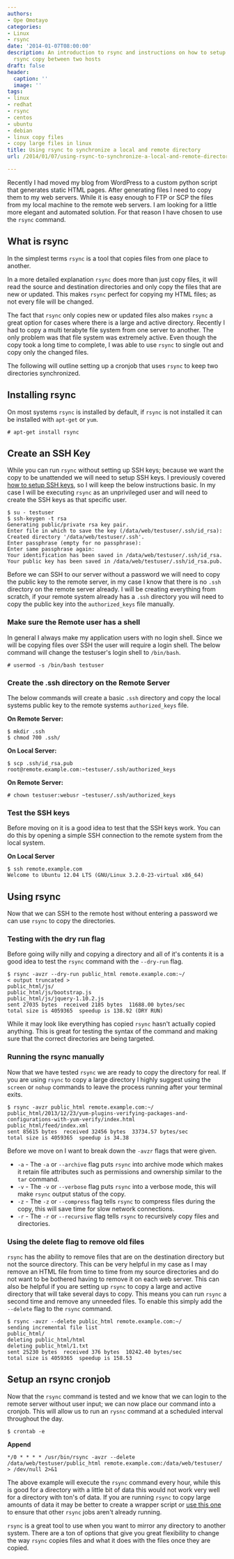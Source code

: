 ```yaml
---
authors:
- Ope Omotayo
categories:
- Linux
- rsync
date: '2014-01-07T08:00:00'
description: An introduction to rsync and instructions on how to setup an automated
  rsync copy between two hosts
draft: false
header:
  caption: ''
  image: ''
tags:
- linux
- redhat
- rsync
- centos
- ubuntu
- debian
- linux copy files
- copy large files in linux
title: Using rsync to synchronize a local and remote directory
url: /2014/01/07/using-rsync-to-synchronize-a-local-and-remote-directory

---
```


Recently I had moved my blog from WordPress to a custom python script that generates static HTML pages. After generating files I need to copy them to my web servers. While it is easy enough to FTP or SCP the files from my local machine to the remote web servers. I am looking for a little more elegant and automated solution. For that reason I have chosen to use the `rsync` command. 

## What is rsync

In the simplest terms `rsync` is a tool that copies files from one place to another.

In a more detailed explanation `rsync` does more than just copy files, it will read the source and destination directories and only copy the files that are new or updated. This makes `rsync` perfect for copying my HTML files; as not every file will be changed.

The fact that `rsync` only copies new or updated files also makes `rsync` a great option for cases where there is a large and active directory. Recently I had to copy a multi terabyte file system from one server to another. The only problem was that file system was extremely active. Even though the copy took a long time to complete, I was able to use `rsync` to single out and copy only the changed files.

The following will outline setting up a cronjob that uses `rsync` to keep two directories synchronized.

## Installing rsync

On most systems `rsync` is installed by default, if `rsync` is not installed it can be installed with `apt-get` or `yum`.

    # apt-get install rsync

## Create an SSH Key

While you can run `rsync` without setting up SSH keys; because we want the copy to be unattended we will need to setup SSH keys. I previously covered [how to setup SSH keys](http://bencane.com/2013/06/10/creating-ssh-keys/), so I will keep the below instructions basic. In my case I will be executing `rsync` as an unprivileged user and will need to create the SSH keys as that specific user.

    $ su - testuser
    $ ssh-keygen -t rsa
    Generating public/private rsa key pair.
    Enter file in which to save the key (/data/web/testuser/.ssh/id_rsa): 
    Created directory '/data/web/testuser/.ssh'.
    Enter passphrase (empty for no passphrase): 
    Enter same passphrase again: 
    Your identification has been saved in /data/web/testuser/.ssh/id_rsa.
    Your public key has been saved in /data/web/testuser/.ssh/id_rsa.pub.

Before we can SSH to our server without a password we will need to copy the public key to the remote server, in my case I know that there is no `.ssh` directory on the remote server already. I will be creating everything from scratch, if your remote system already has a `.ssh` directory you will need to copy the public key into the `authorized_keys` file manually.

### Make sure the Remote user has a shell

In general I always make my application users with no login shell. Since we will be copying files over SSH the user will require a login shell. The below command will change the testuser's login shell to `/bin/bash`.

    # usermod -s /bin/bash testuser

### Create the .ssh directory on the Remote Server

The below commands will create a basic `.ssh` directory and copy the local systems public key to the remote systems `authorized_keys` file. 

**On Remote Server:**

    $ mkdir .ssh
    $ chmod 700 .ssh/

**On Local Server:**

    $ scp .ssh/id_rsa.pub root@remote.example.com:~testuser/.ssh/authorized_keys

**On Remote Server:**

    # chown testuser:webusr ~testuser/.ssh/authorized_keys

### Test the SSH keys

Before moving on it is a good idea to test that the SSH keys work. You can do this by opening a simple SSH connection to the remote system from the local system.

**On Local Server**

    $ ssh remote.example.com
    Welcome to Ubuntu 12.04 LTS (GNU/Linux 3.2.0-23-virtual x86_64)

## Using rsync

Now that we can SSH to the remote host without entering a password we can use `rsync` to copy the directories.

### Testing with the dry run flag

Before going willy nilly and copying a directory and all of it's contents it is a good idea to test the `rsync` command with the `--dry-run` flag.

    $ rsync -avzr --dry-run public_html remote.example.com:~/
    < output truncated >
    public_html/js/
    public_html/js/bootstrap.js
    public_html/js/jquery-1.10.2.js
    sent 27035 bytes  received 2185 bytes  11688.00 bytes/sec
    total size is 4059365  speedup is 138.92 (DRY RUN)

While it may look like everything has copied `rsync` hasn't actually copied anything. This is great for testing the syntax of the command and making sure that the correct directories are being targeted.

### Running the rsync manually

Now that we have tested `rsync` we are ready to copy the directory for real. If you are using `rsync` to copy a large directory I highly suggest using the `screen` or `nohup` commands to leave the process running after your terminal exits.

    $ rsync -avzr public_html remote.example.com:~/
    public_html/2013/12/23/yum-plugins-verifying-packages-and-configurations-with-yum-verify/index.html
    public_html/feed/index.xml
    sent 85615 bytes  received 32456 bytes  33734.57 bytes/sec
    total size is 4059365  speedup is 34.38

Before we move on I want to break down the `-avzr` flags that were given.

  * `-a` - The `-a` or `--archive` flag puts `rsync` into archive mode which makes it retain file attributes such as permissions and ownership similar to the `tar` command.
  * `-v` - The `-v` or `--verbose` flag puts `rsync` into a verbose mode, this will make `rsync` output status of the copy.
  * `-z` - The `-z` or `--compress` flag tells `rsync` to compress files during the copy, this will save time for slow network connections.
  * `-r` - The `-r` or `--recursive`  flag tells `rsync` to recursively copy files and directories.

### Using the delete flag to remove old files
 
`rsync` has the ability to remove files that are on the destination directory but not the source directory. This can be very helpful in my case as I may remove an HTML file from time to time from my source directories and do not want to be bothered having to remove it on each web server. This can also be helpful if you are setting up `rsync` to copy a large and active directory that will take several days to copy. This means you can run `rsync` a second time and remove any unneeded files. To enable this simply add the `--delete` flag to the `rsync` command.
    
    $ rsync -avzr --delete public_html remote.example.com:~/
    sending incremental file list
    public_html/
    deleting public_html/html
    deleting public_html/1.txt
    sent 25230 bytes  received 376 bytes  10242.40 bytes/sec
    total size is 4059365  speedup is 158.53

## Setup an rsync cronjob

Now that the `rsync` command is tested and we know that we can login to the remote server without user input; we can now place our command into a cronjob. This will allow us to run an `rysnc` command at a scheduled interval throughout the day.

    $ crontab -e

**Append**

    */0 * * * * /usr/bin/rsync -avzr --delete /data/web/testuser/public_html remote.example.com:/data/web/testuser/ > /dev/null 2>&1

The above example will execute the `rsync` command every hour, while this is good for a directory with a little bit of data this would not work very well for a directory with ton's of data. If you are running `rsync` to copy large amounts of data it may be better to create a wrapper script or [use this one](https://github.com/madflojo/rsync-cron-wrapper) to ensure that other `rsync` jobs aren't already running.

`rsync` is a great tool to use when you want to mirror any directory to another system. There are a ton of options that give you great flexibility to change the way `rsync` copies files and what it does with the files once they are copied.
